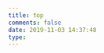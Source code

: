 ```yaml
---
title: top
comments: false
date: 2019-11-03 14:37:48
type:
---
```


<div id="top" style="margin-top:80px;">

</div>

<!-- Firebase App (the core Firebase SDK) is always required and must be listed first -->
<script src="https://www.gstatic.com/firebasejs/5.10.1/firebase-app.js"></script>

<!-- Add Firebase products that you want to use -->
<script src="https://www.gstatic.com/firebasejs/5.10.1/firebase-auth.js"></script>
<script src="https://www.gstatic.com/firebasejs/5.10.1/firebase-database.js"></script>

<script src="https://www.gstatic.com/firebasejs/5.10.1/firebase-firestore.js"></script>

<script>
  
  firebase.initializeApp({
      apiKey: 'AIzaSyDKul4ZXXXXX6l6UiHzXXXXvcDsiE', //你的apiKey
      projectId: 'aXXX5eXXX6b'  //你的projectId
   })
  
   var title= '';
   var count = 0;
   var url = '';
   const db = firebase.firestore();
   var collection =  'articles'; //主题配置文件配置的collection //{{ theme.firestore.collection }}';
   db.collection(collection).orderBy('count', 'desc').limit(10).get().then((querySnapshot) => {
       querySnapshot.forEach((doc) => {
       //  console.log(doc.id, " => ", doc.data());
           title = doc.id;
           count = doc.data().count;
           url = doc.data().url;
           var content="<h5><p>"+"<font color='#1C1C1C'>"+"【文章热度: "+count+" ℃】"+"</font>" + '&emsp;&emsp;' + "<span'><a href='"+url+"'>"+title+"</a></span>"+"</p></h5>";
           document.getElementById("top").innerHTML+=content
       });
   });

</script>
